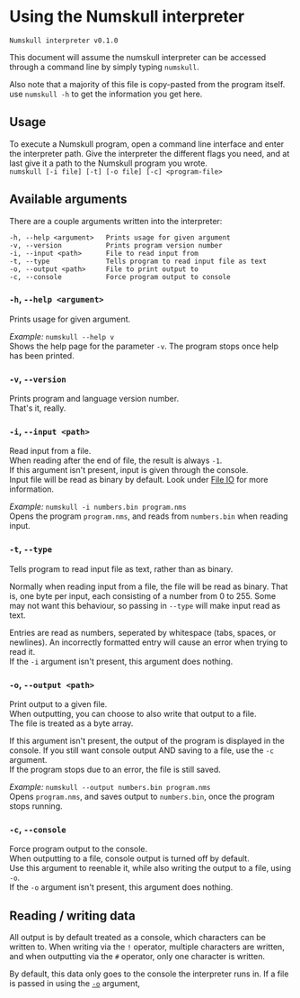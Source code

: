 # Using the Numskull interpreter
 `Numskull interpreter v0.1.0`

 This document will assume the numskull interpreter can be accessed through a command line by simply typing `numskull`.

 Also note that a majority of this file is copy-pasted from the program itself. use `numskull -h` to get the information you get here.

## Usage
 To execute a Numskull program, open a command line interface and enter the interpreter path. Give the interpreter the different flags you need, and at last give it a path to the Numskull program you wrote.
 <br>
 `numskull [-i file] [-t] [-o file] [-c] <program-file>`

## Available arguments
 There are a couple arguments written into the interpreter:
 ```
 -h, --help <argument>   Prints usage for given argument
 -v, --version           Prints program version number
 -i, --input <path>      File to read input from
 -t, --type              Tells program to read input file as text
 -o, --output <path>     File to print output to
 -c, --console           Force program output to console
 ```

### `-h`, `--help <argument>`
 Prints usage for given argument.

 *Example:* `numskull --help v`
 <br>
 Shows the help page for the parameter `-v`. The program stops once help has been printed.

### `-v`, `--version`
 Prints program and language version number.
 <br>
 That's it, really.

### `-i`, `--input <path>`
 Read input from a file.
 <br>
 When reading after the end of file, the result is always `-1`.
 <br>
 If this argument isn't present, input is given through the console.
 <br>
 Input file will be read as binary by default. Look under [File IO](#reading--writing-data) for more information.

 *Example:* `numskull -i numbers.bin program.nms`
 <br>
 Opens the program `program.nms`, and reads from `numbers.bin` when reading input.

### `-t`, `--type`
 Tells program to read input file as text, rather than as binary.

 Normally when reading input from a file, the file will be read as binary.
 That is, one byte per input, each consisting of a number from 0 to 255.
 Some may not want this behaviour, so passing in `--type` will make input read as text.
 
 Entries are read as numbers, seperated by whitespace (tabs, spaces, or newlines).
 An incorrectly formatted entry will cause an error when trying to read it.
 <br>
 If the `-i` argument isn't present, this argument does nothing.

### `-o`, `--output <path>`
 Print output to a given file.
 <br>
 When outputting, you can choose to also write that output to a file.
 <br>
 The file is treated as a byte array.

 If this argument isn't present, the output of the program is displayed in the console.
 If you still want console output AND saving to a file, use the `-c` argument.
 <br>
 If the program stops due to an error, the file is still saved.

 *Example:* `numskull --output numbers.bin program.nms`
 <br>
 Opens `program.nms`, and saves output to `numbers.bin`, once the program stops running.

### `-c`, `--console`
 Force program output to the console.
 <br>
 When outputting to a file, console output is turned off by default.
 <br>
 Use this argument to reenable it, while also writing the output to a file, using `-o`.
 <br>
 If the `-o` argument isn't present, this argument does nothing.

## Reading / writing data
 All output is by default treated as a console, which characters can be written to. When writing via the `!` operator, multiple characters are written, and when outputting via the `#` operator, only one character is written.

 By default, this data only goes to the console the interpreter runs in. If a file is passed in using the [`-o`](#-o---output-path) argument, 